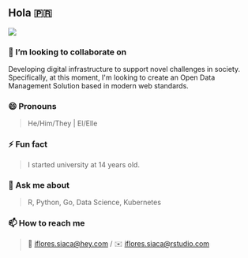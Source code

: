 ## Hola 🇵🇷
<!--
**ian-flores/ian-flores** is a ✨ _special_ ✨ repository because its `README.md` (this file) appears on your GitHub profile.
-->

<!--

<p align="center">
  <img src="https://raw.githubusercontent.com/ian-flores/ian-flores/master/ian_hero.png" height="325" width="750">
</p>
<hr>
-->

<img margin-left="auto" margin-right="auto" display="block" src="https://github-readme-stats.vercel.app/api?username=ian-flores&theme=aura_dark&show_icons=true" />

### 👯 I’m looking to collaborate on

Developing digital infrastructure to support novel challenges in society. Specifically, at this moment, I'm looking to create an Open Data Management Solution based in modern web standards.

<!--
### 🤔 I’m looking for help with ...
-->

### 😄 Pronouns

> He/Him/They | El/Elle

### ⚡ Fun fact

> I started university at 14 years old.

### 💬 Ask me about

> R, Python, Go, Data Science, Kubernetes

### 📫 How to reach me

> 🔏 iflores.siaca@hey.com / ✉️ iflores.siaca@rstudio.com 

